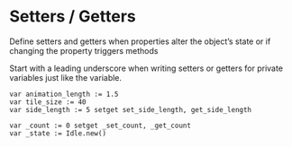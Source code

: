 # Setters / Getters

Define setters and getters when properties alter the object’s state or if changing the property triggers methods

Start with a leading underscore when writing setters or getters for private variables just like the variable.

```text
var animation_length := 1.5
var tile_size := 40
var side_length := 5 setget set_side_length, get_side_length

var _count := 0 setget _set_count, _get_count
var _state := Idle.new()
```

